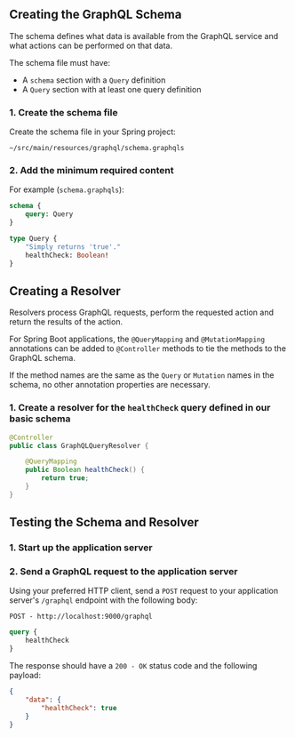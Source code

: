 ## Creating the GraphQL Schema

The schema defines what data is available from the GraphQL service and what actions can be performed on that data.

The schema file must have:
* A `schema` section with a `Query` definition
* A `Query` section with at least one query definition


### 1. Create the schema file

Create the schema file in your Spring project:

`~/src/main/resources/graphql/schema.graphqls`


### 2. Add the minimum required content

For example (`schema.graphqls`):
```graphql
schema {
    query: Query
}

type Query {
    "Simply returns 'true'."
    healthCheck: Boolean!
}
```



## Creating a Resolver

Resolvers process GraphQL requests, perform the requested action and return the results of the action.

For Spring Boot applications, the `@QueryMapping` and `@MutationMapping` annotations can be added to `@Controller` methods to tie the methods to the GraphQL schema.

If the method names are the same as the `Query` or `Mutation` names in the schema, no other annotation properties are necessary.


### 1. Create a resolver for the `healthCheck` query defined in our basic schema

```java
@Controller
public class GraphQLQueryResolver {

    @QueryMapping
    public Boolean healthCheck() {
        return true;
    }
}
```



## Testing the Schema and Resolver


### 1. Start up the application server


### 2. Send a GraphQL request to the application server

Using your preferred HTTP client, send a `POST` request to your application server's `/graphql` endpoint with the following body:

`POST - http://localhost:9000/graphql`
```graphql
query {
    healthCheck
}
```

The response should have a `200 - OK` status code and the following payload:

```json
{
    "data": {
        "healthCheck": true
    }
}

